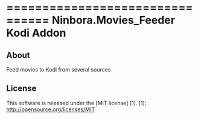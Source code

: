 ================================
Ninbora.Movies_Feeder Kodi Addon
================================

About
-----
Feed movies to Kodi from several sources

License
-------
This software is released under the [MIT license] [1].
[1]: http://opensource.org/licenses/MIT